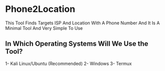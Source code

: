 # Phone2Location
This Tool Finds Targets ISP And Location With A Phone Number And It Is A Minimal Tool And Very Simple To Use
## In Which Operating Systems Will We Use the Tool?
1- Kali Linux/Ubuntu (Recommended) 
2- Windows 
3- Termux

